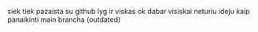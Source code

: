 siek tiek pazaista su github
lyg ir viskas ok dabar
visiskai neturiu ideju kaip panaikinti main brancha (outdated)